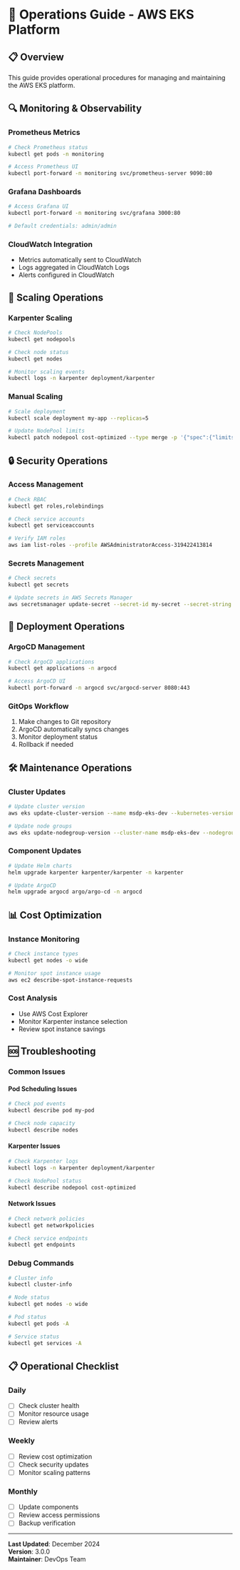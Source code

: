 # 🔧 Operations Guide - AWS EKS Platform

## 📋 **Overview**

This guide provides operational procedures for managing and maintaining the AWS EKS platform.

## 🔍 **Monitoring & Observability**

### **Prometheus Metrics**
```bash
# Check Prometheus status
kubectl get pods -n monitoring

# Access Prometheus UI
kubectl port-forward -n monitoring svc/prometheus-server 9090:80
```

### **Grafana Dashboards**
```bash
# Access Grafana UI
kubectl port-forward -n monitoring svc/grafana 3000:80

# Default credentials: admin/admin
```

### **CloudWatch Integration**
- Metrics automatically sent to CloudWatch
- Logs aggregated in CloudWatch Logs
- Alerts configured in CloudWatch

## 🚀 **Scaling Operations**

### **Karpenter Scaling**
```bash
# Check NodePools
kubectl get nodepools

# Check node status
kubectl get nodes

# Monitor scaling events
kubectl logs -n karpenter deployment/karpenter
```

### **Manual Scaling**
```bash
# Scale deployment
kubectl scale deployment my-app --replicas=5

# Update NodePool limits
kubectl patch nodepool cost-optimized --type merge -p '{"spec":{"limits":{"cpu":"2000"}}}'
```

## 🔒 **Security Operations**

### **Access Management**
```bash
# Check RBAC
kubectl get roles,rolebindings

# Check service accounts
kubectl get serviceaccounts

# Verify IAM roles
aws iam list-roles --profile AWSAdministratorAccess-319422413814
```

### **Secrets Management**
```bash
# Check secrets
kubectl get secrets

# Update secrets in AWS Secrets Manager
aws secretsmanager update-secret --secret-id my-secret --secret-string "new-value"
```

## 🔄 **Deployment Operations**

### **ArgoCD Management**
```bash
# Check ArgoCD applications
kubectl get applications -n argocd

# Access ArgoCD UI
kubectl port-forward -n argocd svc/argocd-server 8080:443
```

### **GitOps Workflow**
1. Make changes to Git repository
2. ArgoCD automatically syncs changes
3. Monitor deployment status
4. Rollback if needed

## 🛠️ **Maintenance Operations**

### **Cluster Updates**
```bash
# Update cluster version
aws eks update-cluster-version --name msdp-eks-dev --kubernetes-version 1.29

# Update node groups
aws eks update-nodegroup-version --cluster-name msdp-eks-dev --nodegroup-name system
```

### **Component Updates**
```bash
# Update Helm charts
helm upgrade karpenter karpenter/karpenter -n karpenter

# Update ArgoCD
helm upgrade argocd argo/argo-cd -n argocd
```

## 📊 **Cost Optimization**

### **Instance Monitoring**
```bash
# Check instance types
kubectl get nodes -o wide

# Monitor spot instance usage
aws ec2 describe-spot-instance-requests
```

### **Cost Analysis**
- Use AWS Cost Explorer
- Monitor Karpenter instance selection
- Review spot instance savings

## 🆘 **Troubleshooting**

### **Common Issues**

#### **Pod Scheduling Issues**
```bash
# Check pod events
kubectl describe pod my-pod

# Check node capacity
kubectl describe nodes
```

#### **Karpenter Issues**
```bash
# Check Karpenter logs
kubectl logs -n karpenter deployment/karpenter

# Check NodePool status
kubectl describe nodepool cost-optimized
```

#### **Network Issues**
```bash
# Check network policies
kubectl get networkpolicies

# Check service endpoints
kubectl get endpoints
```

### **Debug Commands**
```bash
# Cluster info
kubectl cluster-info

# Node status
kubectl get nodes -o wide

# Pod status
kubectl get pods -A

# Service status
kubectl get services -A
```

## 📋 **Operational Checklist**

### **Daily**
- [ ] Check cluster health
- [ ] Monitor resource usage
- [ ] Review alerts

### **Weekly**
- [ ] Review cost optimization
- [ ] Check security updates
- [ ] Monitor scaling patterns

### **Monthly**
- [ ] Update components
- [ ] Review access permissions
- [ ] Backup verification

---

**Last Updated**: December 2024  
**Version**: 3.0.0  
**Maintainer**: DevOps Team
